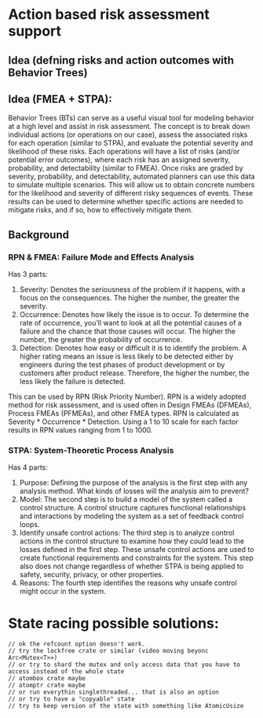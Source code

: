 # Action based risk assessment support

## Idea (defning risks and action outcomes with Behavior Trees)

## Idea (FMEA + STPA):
Behavior Trees (BTs) can serve as a useful visual tool for modeling behavior at a high level and assist in risk assessment. The concept is to break down individual actions (or operations on our case), assess the associated risks for each operation (similar to STPA), and evaluate the potential severity and likelihood of these risks. Each operations will have a list of risks (and/or potential error outcomes), where each risk has an assigned severity, probability, and detectability (similar to FMEA). Once risks are graded by severity, probability, and detectability, automated planners can use this data to simulate multiple scenarios. This will allow us to obtain concrete numbers for the likelihood and severity of different risky sequences of events. These results can be used to determine whether specific actions are needed to mitigate risks, and if so, how to effectively mitigate them.

## Background

### RPN & FMEA: Failure Mode and Effects Analysis

Has 3 parts: 
1.  Severity: Denotes the seriousness of the problem if it happens, with a focus on the consequences. The higher the number, the greater the severity.
2.  Occurrence: Denotes how likely the issue is to occur. To determine the rate of occurrence, you’ll want to look at all the potential causes of a failure and the
chance that those causes will occur. The higher the number, the greater the probability of occurrence.
3.  Detection: Denotes how easy or difficult it is to identify the problem. A higher rating means an issue is less likely to be detected either by engineers during the test phases of product development or by customers after product release. Therefore, the higher the number, the less likely the failure is detected.

This can be used by RPN (Risk Priority Number). RPN is a widely adopted method for risk assessment, and is used often in Design FMEAs (DFMEAs), Process FMEAs (PFMEAs), and other FMEA types. RPN is calculated as Severity * Occurrence * Detection. Using a 1 to 10 scale for each factor results in RPN values ranging from 1 to 1000.

### STPA: System-Theoretic Process Analysis

Has 4 parts:
1. Purpose: Defining the purpose of the analysis is the first step with any analysis method. What kinds of losses
will the analysis aim to prevent? 
2. Model: The second step is to build a model of the system called a control structure. A control structure
captures functional relationships and interactions by modeling the system as a set of feedback control
loops.
3. Identify unsafe control actions: The third step is to analyze control actions in the control structure to examine how they could lead to
the losses defined in the first step. These unsafe control actions are used to create functional requirements and constraints for the system. This step also does not change regardless of whether STPA is being applied to safety, security, privacy, or other properties.
4. Reasons: The fourth step identifies the reasons why unsafe control might occur in the system.

# State racing possible solutions:
    // ok the refcount option doesn't work.
    // try the lockfree crate or similar (video moving beyonc Arc<Mutex<T>>)
    // or try to shard the mutex and only access data that you have to access instead of the whole state
    // atombox crate maybe
    // atomptr crate maybe
    // or run everythin singlethreaded... that is also an option
    // or try to have a "copyable" state
    // try to keep version of the state with something like AtomicUsize